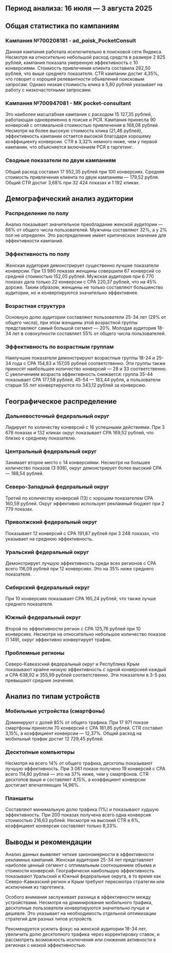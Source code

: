 ## Период анализа: 16 июля — 3 августа 2025

## Общая статистика по кампаниям

### Кампания №700208181 - ad_poisk_PocketConsult

Данная кампания работала исключительно в поисковой сети Яндекса. Несмотря на относительно небольшой расход средств в размере 2 825 рублей, кампания показала умеренную эффективность с 10 конверсиями. Стоимость привлечения клиента составила 282,50 рублей, что выше среднего показателя. CTR кампании достиг 4,35%, что говорит о хорошей релевантности объявлений поисковым запросам. Однако низкая стоимость клика в 5,80 рублей указывает на работу с низкочастотными запросами.

### Кампания №700947081 - МК pocket-consultant

Это наиболее масштабная кампания с расходом 15 127,35 рублей, работающая одновременно в поиске и РСЯ. Кампания принесла 90 конверсий с оптимальной стоимостью привлечения в 168,08 рублей. Несмотря на более высокую стоимость клика (21,46 рублей), эффективность кампании остается высокой благодаря хорошему коэффициенту конверсии. CTR в 3,32% немного ниже, чем у первой кампании, что объясняется включением РСЯ в таргетинг.

### Сводные показатели по двум кампаниям

Общий расход составил 17 952,35 рублей при 100 конверсиях. Средняя стоимость привлечения клиента по двум кампаниям — 179,52 рубля. Общий CTR достиг 3,68% при 32 424 показах и 1 192 кликах.

## Демографический анализ аудитории

### Распределение по полу

Анализ показывает значительное преобладание женской аудитории — 66% от общего числа пользователей. Мужчины составляют 32%, а у 2% пол не определен. Это распределение имеет критическое значение для эффективности кампаний.

### Эффективность по полу

Женская аудитория демонстрирует существенно лучшие показатели конверсии. При 13 980 показах женщины совершили 67 конверсий со средней стоимостью 152,05 рублей. Мужская аудитория при 6 770 показах дала только 22 конверсии с CPA 220,37 рублей, что на 45% дороже. Таким образом, женщины не только составляют большинство аудитории, но и конвертируются значительно эффективнее.

### Возрастная структура

Основную долю аудитории составляют пользователи 25-34 лет (29% от общего числа), при этом женщины этой возрастной группы представляют самый большой сегмент — 20%. Молодая аудитория 18-34 лет в совокупности составляет 55% от общего числа пользователей.

### Эффективность по возрастным группам

Наилучшие показатели демонстрируют возрастные группы 18-24 и 25-34 года с CPA 154,83 и 157,05 рублей соответственно. Эти группы также приносят наибольшее количество конверсий — 28 и 33 соответственно. С увеличением возраста эффективность снижается: группа 35-44 показывает CPA 177,58 рублей, 45-54 — 183,44 рубля, а пользователи старше 55 лет конвертируются по 343,12 рублей за конверсию.

## Географическое распределение

### Дальневосточный федеральный округ

Лидирует по количеству конверсий с 16 успешными действиями. При 3 678 показах и 132 кликах округ показывает CPA 169,52 рублей, что близко к среднему показателю.

### Центральный федеральный округ

Занимает второе место с 14 конверсиями. Несмотря на большее количество показов (3 938), округ демонстрирует более высокий CPA — 188,54 рублей.

### Северо-Западный федеральный округ

Третий по количеству конверсий (13) с хорошим показателем CPA 160,59 рублей. Округ эффективно использует рекламный бюджет при 2 779 показах.

### Приволжский федеральный округ

Показывает 12 конверсий с CPA 191,87 рублей при 3 248 показах, что указывает на среднюю эффективность.

### Уральский федеральный округ

Демонстрирует лучшую эффективность среди всех регионов с CPA всего 116,09 рублей при 12 конверсиях. Это на 35% ниже среднего показателя.

### Сибирский федеральный округ

При 10 конверсиях показывает CPA 165,24 рублей, что также лучше среднего показателя.

### Южный федеральный округ

Второй по эффективности регион с CPA 125,76 рублей при 10 конверсиях. Несмотря на относительно небольшое количество показов (1 149), округ эффективно конвертирует трафик.

### Проблемные регионы

Северо-Кавказский федеральный округ и Республика Крым показывают крайне низкую эффективность с одной конверсией каждый и CPA 638,92 и 355,99 рублей соответственно. Эти показатели в 3-5 раз превышают средние значения.

## Анализ по типам устройств

### Мобильные устройства (смартфоны)

Доминируют с долей 85% от общего трафика. При 17 971 показе смартфоны принесли 70 конверсий с CPA 181,85 рублей. CTR составил 3,15%, а коэффициент конверсии — 12,37%. Общий расход на мобильный трафик достиг 12 729,45 рублей.

### Десктопные компьютеры

Несмотря на всего 14% от общего трафика, десктопы показывают лучшую эффективность. При 3 061 показе получено 19 конверсий с CPA всего 114,80 рублей — это на 37% ниже, чем у смартфонов. CTR десктопов выше и составляет 4,15%, а коэффициент конверсии достигает впечатляющих 14,96%.

### Планшеты

Составляют минимальную долю трафика (1%) и показывают худшую эффективность. При 200 показах получена всего одна конверсия стоимостью 216,63 рублей. Несмотря на высокий CTR в 6%, коэффициент конверсии составляет только 8,33%.

## Выводы и рекомендации

Анализ данных выявляет четкие закономерности в эффективности рекламных кампаний. Женская аудитория 25-34 лет представляет наиболее ценный сегмент с оптимальным соотношением объема и стоимости конверсий. Географически наибольшую эффективность показывают Уральский и Южный федеральные округа, в то время как Северо-Кавказский регион и Крым требуют пересмотра стратегии или исключения из таргетинга.

Особого внимания заслуживает разница в эффективности между устройствами. Несмотря на доминирование мобильного трафика, десктопные пользователи конвертируются значительно лучше и дешевле. Это указывает на необходимость отдельной оптимизации стратегий для разных типов устройств.

Рекомендуется усилить фокус на женской аудитории 18-34 лет, увеличить долю десктопного трафика через корректировку ставок, и рассмотреть возможность исключения или снижения активности в регионах с низкой эффективностью.